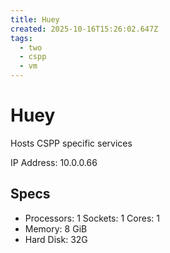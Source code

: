 ```yaml
---
title: Huey
created: 2025-10-16T15:26:02.647Z
tags:
  - two
  - cspp
  - vm
---
```

# **Huey**

Hosts CSPP specific services

IP Address: 10.0.0.66

## Specs
- Processors: 1
	Sockets: 1
	Cores: 1
- Memory: 8 GiB
- Hard Disk: 32G